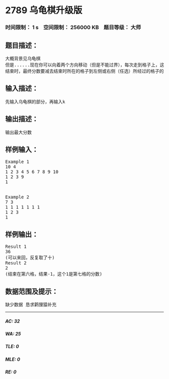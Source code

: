 # 2789 乌龟棋升级版   
### 时间限制： 1 s&nbsp;&nbsp;&nbsp;&nbsp;空间限制： 256000 KB&nbsp;&nbsp;&nbsp;&nbsp;题目等级： 大师  
## 题目描述：  

<pre>
大概背景见乌龟棋  
但是......现在你可以向着两个方向移动（但是不能过界），每次走到格子上，这个格子的分数减少k. 并且爬行卡片的点数只保证有四种，不保证是1到4  
结束时，最终分数要减去结束时所在的格子到左侧或右侧（任选）所经过的格子的分数,求最大总分
</pre>
  
  
## 输入描述：  

<pre>
先输入乌龟棋的部分，再输入k
</pre>
  
  
## 输出描述：  

<pre>
输出最大分数
</pre>
  
  
## 样例输入：  

<pre>
Example 1
10 4
1 2 3 4 5 6 7 8 9 10
1 2 3 9
1
  

Example 2
7 3
1 1 1 1 1 1 1
1 2 3
1
</pre>
  
  
## 样例输出：  

<pre>
Result 1
36
(可以来回，反复取了十)
Result 2
2
(结束在第六格，结果-1，这个1是第七格的分数)
</pre>
  
  
## 数据范围及提示：  

<pre>
缺少数据 恳求鹳狸猿补充
</pre>
  
  
***  

##### AC: 32  
##### WA: 25  
##### TLE: 0  
##### MLE: 0  
##### RE: 0  
